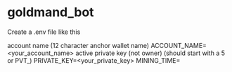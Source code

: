 # goldmand_bot

Create a .env file like this

  account name (12 character anchor wallet name)
  ACCOUNT_NAME=<your_account_name>
  active private key (not owner) (should start with a 5 or PVT_)
  PRIVATE_KEY=<your_private_key>
  MINING_TIME=<your mining time in minute>

